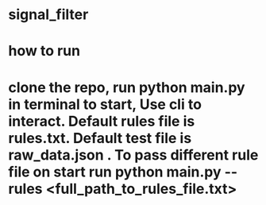 # signal_filter
# how to run
# clone the repo, run python main.py in terminal to start, Use cli to interact. Default rules file is rules.txt. Default test file is raw_data.json . To pass different rule file on start run python main.py --rules <full_path_to_rules_file.txt>
